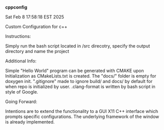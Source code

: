 **cppconfig**

Sat Feb  8 17:58:18 EST 2025 

Custom Configuration for c++

Instructions:

Simply run the bash script located in /src direcotry, specify the output directory and name the project


Additional Info:

Simple "Hello World" program can be generated with CMAKE upon Initialization as CMakeLists.txt is created. The "docs/" folder is empty for doxygen init. ".gitignore" made to ignore build/ and docs/ by default for when repo is initialized by user. .clang-format is written by bash script in style of Google. 

Going Forward:

Intentions are to extend the functionality to a GUI X11 C++ interface which prompts specific configurations. The underlying framework of the window is already implemented. 


